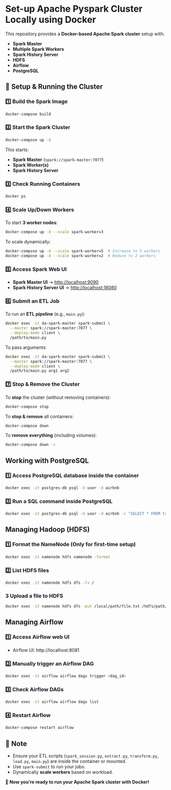 # Set-up Apache Pyspark Cluster Locally using Docker

This repository provides a **Docker-based Apache Spark cluster** setup with:
- **Spark Master**
- **Multiple Spark Workers**
- **Spark History Server**
- **HDFS**
- **Airflow**
- **PostgreSQL**

## 🚀 Setup & Running the Cluster

### 1️⃣ **Build the Spark Image**
```bash
docker-compose build
```

### 2️⃣ **Start the Spark Cluster**
```bash
docker-compose up -d
```
This starts:
- **Spark Master** (`spark://spark-master:7077`)
- **Spark Worker(s)**
- **Spark History Server**

### 3️⃣ **Check Running Containers**
```bash
docker ps
```

### 4️⃣ **Scale Up/Down Workers**
To start **3 worker nodes**:
```bash
docker-compose up -d --scale spark-worker=3
```
To scale dynamically:
```bash
docker-compose up -d --scale spark-worker=5  # Increase to 5 workers
docker-compose up -d --scale spark-worker=2  # Reduce to 2 workers
```

### 5️⃣ **Access Spark Web UI**
- **Spark Master UI** → [http://localhost:9090](http://localhost:9090)
- **Spark History Server UI** → [http://localhost:18080](http://localhost:18080)

### 6️⃣ **Submit an ETL Job**
To run an **ETL pipeline** (e.g., `main.py`):
```bash
docker exec -it da-spark-master spark-submit \
  --master spark://spark-master:7077 \
  --deploy-mode client \
  /path/to/main.py
```
To pass arguments:
```bash
docker exec -it da-spark-master spark-submit \
  --master spark://spark-master:7077 \
  --deploy-mode client \
  /path/to/main.py arg1 arg2
```

### 7️⃣ **Stop & Remove the Cluster**
To **stop** the cluster (without removing containers):
```bash
docker-compose stop
```
To **stop & remove** all containers:
```bash
docker-compose down
```
To **remove everything** (including volumes):
```bash
docker-compose down -v
```

## Working with PostgreSQL

### 1️⃣ **Access PostgreSQL database inside the container**
```bash
docker exec -it postgres-db psql -U user -d airbnb
```
### 2️⃣ **Run a SQL command inside PostgreSQL**
```bash
docker exec -it postgres-db psql -U user -d airbnb -c "SELECT * FROM table_name;"
```

## Managing Hadoop (HDFS)

### 1️⃣ **Format the NameNode (Only for first-time setup)**
```bash
docker exec -it namenode hdfs namenode -format
```

### 2️⃣ **List HDFS files**
```bash
docker exec -it namenode hdfs dfs -ls /
```

### 3️ **Upload a file to HDFS**
```bash
docker exec -it namenode hdfs dfs -put /local/path/file.txt /hdfs/path/
```

## Managing Airflow

### 1️⃣ **Access Airflow web UI**
- Airflow UI: http://localhost:8081

### 2️⃣ **Manually trigger an Airflow DAG**
```bash
docker exec -it airflow airflow dags trigger <dag_id>
```

### 3️⃣ **Check Airflow DAGs**
```bash
docker exec -it airflow airflow dags list
```

### 4️⃣ **Restart Airflow**
```bash
docker-compose restart airflow
```

## 📝 Note
- Ensure your ETL scripts (`spark_session.py`, `extract.py`, `transform.py`, `load.py`, `main.py`) are inside the container or mounted.
- Use `spark-submit` to run your jobs.
- Dynamically **scale workers** based on workload.

🚀 **Now you're ready to run your Apache Spark cluster with Docker!**